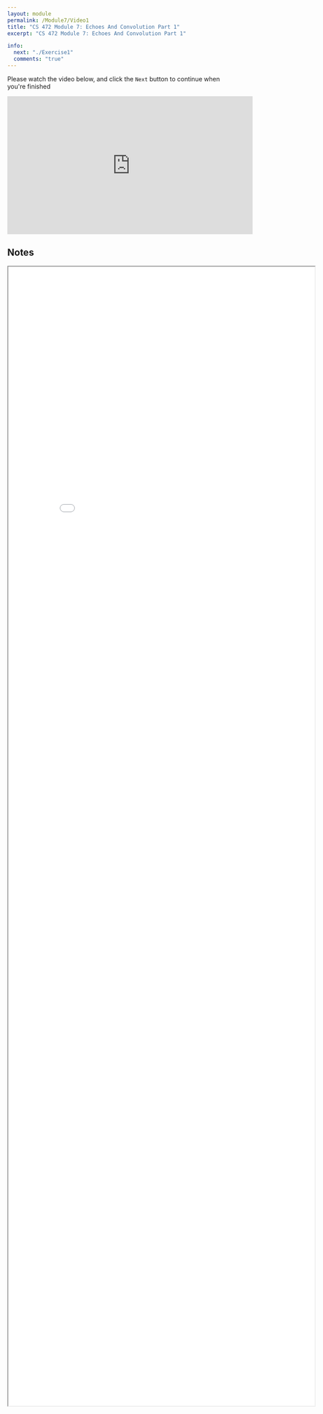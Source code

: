 ```yaml
---
layout: module
permalink: /Module7/Video1
title: "CS 472 Module 7: Echoes And Convolution Part 1"
excerpt: "CS 472 Module 7: Echoes And Convolution Part 1"

info:
  next: "./Exercise1"
  comments: "true"
---
```


<p>
Please watch the video below, and click the <code>Next</code> button to continue when you're finished
</p>

<iframe width="560" height="315" src="https://www.youtube.com/embed/hEh_ZLAOnBY" frameborder="0" allow="accelerometer; autoplay; clipboard-write; encrypted-media; gyroscope; picture-in-picture" allowfullscreen></iframe>

<h2>Notes</h2>

<iframe src = "../images/Module7/Convolution.html" width="700" height="2600">